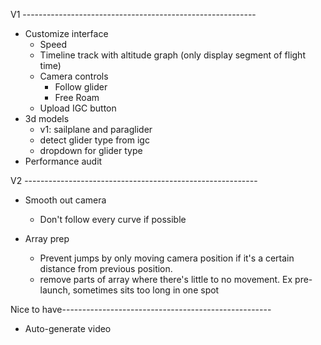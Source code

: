 
V1 ----------------------------------------------------------
- Customize interface 
  - Speed
  - Timeline track with altitude graph (only display segment of flight time)
  - Camera controls
    - Follow glider
    - Free Roam
  - Upload IGC button
- 3d models
  - v1: sailplane and paraglider
  - detect glider type from igc 
  - dropdown for glider type
- Performance audit


V2 ----------------------------------------------------------

- Smooth out camera
  - Don't follow every curve if possible

- Array prep
  * Prevent jumps by only moving camera position if it's a certain distance from previous position.
  * remove parts of array where there's little to no movement. Ex pre-launch, sometimes sits too long in one spot


Nice to have----------------------------------------------------

- Auto-generate video
